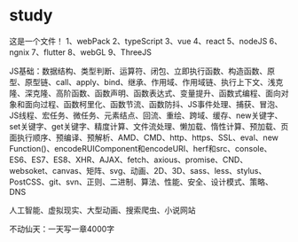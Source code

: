 # study
这是一个文件！
1、webPack
2、typeScript
3、vue
4、react
5、nodeJS
6、ngnix
7、flutter
8、webGL
9、ThreeJS

JS基础：数据结构、类型判断、运算符、闭包、立即执行函数、构造函数、原型、原型链、call、apply、bind、继承、作用域、作用域链、执行上下文、浅克隆、深克隆、高阶函数、函数声明、函数表达式、变量提升、函数式编程、面向对象和面向过程、函数柯里化、函数节流、函数防抖、JS事件处理、捕获、冒泡、JS线程、宏任务、微任务、元素结点、回流、重绘、跨域、缓存、new关键字、set关键字、get关键字、精度计算、文件流处理、懒加载、惰性计算、预加载、页面执行顺序、预编译、预解析、AMD、CMD、http、https、SSL、eval、new Function()、encodeRUIComponent和encodeURI、herf和src、console、ES6、ES7、ES8、XHR、AJAX、fetch、axious、promise、CND、websoket、canvas、矩阵、svg、动画、2D、3D、sass、less、stylus、PostCSS、git、svn、正则、二进制、算法、性能、安全、设计模式、策略、DNS

人工智能、虚拟现实、大型动画、搜索爬虫、小说网站

不动仙天：一天写一章4000字